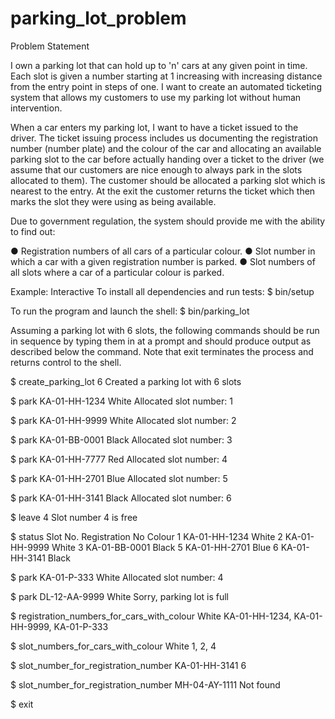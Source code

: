 # parking_lot_problem

Problem Statement

I own a parking lot that can hold up to 'n' cars at any given point in time. Each slot is given a
number starting at 1 increasing with increasing distance from the entry point in steps of one. I
want to create an automated ticketing system that allows my customers to use my parking lot
without human intervention.

When a car enters my parking lot, I want to have a ticket issued to the driver. The ticket issuing
process includes us documenting the registration number (number plate) and the colour of the
car and allocating an available parking slot to the car before actually handing over a ticket to
the driver (we assume that our customers are nice enough to always park in the slots allocated
to them). The customer should be allocated a parking slot which is nearest to the entry. At the
exit the customer returns the ticket which then marks the slot they were using as being
available.

Due to government regulation, the system should provide me with the ability to find out:

● Registration numbers of all cars of a particular colour.
● Slot number in which a car with a given registration number is parked.
● Slot numbers of all slots where a car of a particular colour is parked.


Example: Interactive
To install all dependencies and run tests:
$ bin/setup

To run the program and launch the shell:
$ bin/parking_lot

Assuming a parking lot with 6 slots, the following commands should be run in sequence by
typing them in at a prompt and should produce output as described below the command. Note
that exit terminates the process and returns control to the shell.

$ create_parking_lot 6
Created a parking lot with 6 slots

$ park KA-01-HH-1234 White
Allocated slot number: 1

$ park KA-01-HH-9999 White
Allocated slot number: 2

$ park KA-01-BB-0001 Black
Allocated slot number: 3

$ park KA-01-HH-7777 Red
Allocated slot number: 4

$ park KA-01-HH-2701 Blue
Allocated slot number: 5

$ park KA-01-HH-3141 Black
Allocated slot number: 6

$ leave 4
Slot number 4 is free

$ status
Slot No. Registration No Colour
1 KA-01-HH-1234 White
2 KA-01-HH-9999 White
3 KA-01-BB-0001 Black
5 KA-01-HH-2701 Blue
6 KA-01-HH-3141 Black

$ park KA-01-P-333 White
Allocated slot number: 4

$ park DL-12-AA-9999 White
Sorry, parking lot is full

$ registration_numbers_for_cars_with_colour White
KA-01-HH-1234, KA-01-HH-9999, KA-01-P-333

$ slot_numbers_for_cars_with_colour White
1, 2, 4

$ slot_number_for_registration_number KA-01-HH-3141
6

$ slot_number_for_registration_number MH-04-AY-1111
Not found

$ exit
